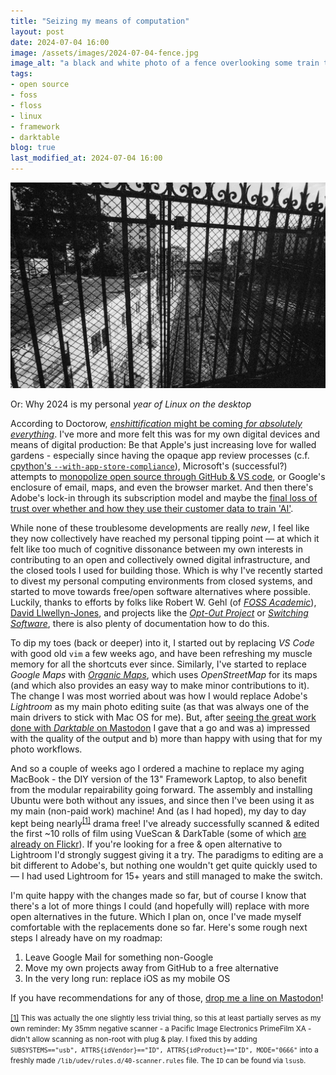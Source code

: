```yaml
---
title: "Seizing my means of computation"
layout: post
date: 2024-07-04 16:00
image: /assets/images/2024-07-04-fence.jpg
image_alt: "a black and white photo of a fence overlooking some train tracks"
tags: 
- open source
- foss 
- floss 
- linux
- framework
- darktable
blog: true
last_modified_at: 2024-07-04 16:00
---
```


[![a black and white photo of a fence overlooking some train tracks](/assets/images/2024-07-04-fence.jpg)](/assets/images/2024-07-04-fence.jpg)

Or: Why 2024 is my personal _year of Linux on the desktop_

According to Doctorow, [_enshittification_ might be coming _for absolutely everything_](https://en.wikipedia.org/wiki/Enshittification).
I've more and more felt this was for my own digital devices and means of digital production: Be that Apple's just increasing love for walled gardens - especially since having the opaque app review processes (c.f. [cpython's `--with-app-store-compliance`](https://github.com/python/cpython/pull/120984)), Microsoft's (successful?) attempts to [monopolize open source through GitHub & VS code](https://ghuntley.com/fracture/), or Google's enclosure of email, maps, and even the browser market. 
And then there's Adobe's lock-in through its subscription model and maybe the [final loss of trust over whether and how they use their customer data to train 'AI'](https://www.theverge.com/2024/6/7/24173838/adobe-tos-update-firefly-generative-ai-trust).

While none of these troublesome developments are really _new_, I feel like they now collectively have reached my personal tipping point — at which it felt like too much of cognitive dissonance between my own interests in contributing to an open and collectively owned digital infrastructure, and the closed tools I used for building those. 
Which is why I've recently started to divest my personal computing environments from closed systems, and started to move towards free/open software alternatives where possible.
Luckily, thanks to efforts by folks like Robert W. Gehl (of [_FOSS Academic_](https://fossacademic.tech/)), [David Llwellyn-Jones](https://www.flypig.co.uk/blog), and projects like the [_Opt-Out Project_](https://www.optoutproject.net/) or [_Switching Software_](https://switching.software/), there is also plenty of documentation how to do this. 

To dip my toes (back or deeper) into it, I started out by replacing _VS Code_ with good old `vim` a few weeks ago, and have been refreshing my muscle memory for all the shortcuts ever since. 
Similarly, I've started to replace _Google Maps_ with [_Organic Maps_](https://organicmaps.app/), which uses _OpenStreetMap_ for its maps (and which also provides an easy way to make minor contributions to it). 
The change I was most worried about was how I would replace Adobe's _Lightroom_ as my main photo editing suite (as that was always one of the main drivers to stick with Mac OS for me). 
But, after [seeing the great work done with _Darktable_ on Mastodon](https://mastodon.social/@darktable) I gave that a go and was a) impressed with the quality of the output and b) more than happy with using that for my photo workflows.

<p id='fn1-anchor'> 
And so a couple of weeks ago I ordered a machine to replace my aging MacBook - the DIY version of the 13" Framework Laptop, to also benefit from the modular repairability going forward. 
The assembly and installing Ubuntu were both without any issues, and since then I've been using it as my main (non-paid work) machine! 
And (as I had hoped), my day to day kept being nearly<sup><a href="#fn1">[1]</a></sup> drama free!
I've already successfully scanned & edited the first ~10 rolls of film using VueScan & DarkTable (some of which <a href="https://www.flickr.com/photos/gedankenstuecke/">are already on Flickr</a>).
If you're looking for a free & open alternative to Lightroom I'd strongly suggest giving it a try. 
The paradigms to editing are a bit different to Adobe's, but nothing one wouldn't get quite quickly used to — I had used Lightroom for 15+ years and still managed to make the switch.
</p> 

I'm quite happy with the changes made so far, but of course I know that there's a lot of more things I could (and hopefully will) replace with more open alternatives in the future. 
Which I plan on, once I've made myself comfortable with the replacements done so far. Here's some rough next steps I already have on my roadmap:

1. Leave Google Mail for something non-Google
2. Move my own projects away from GitHub to a free alternative
3. In the very long run: replace iOS as my mobile OS

If you have recommendations for any of those, [drop me a line on Mastodon](https://scholar.social/@gedankenstuecke)!

<p id='fn1'>
<small>
<a href="#fn1-anchor">[1]</a> This was actually the one slightly less trivial thing, so this at least partially serves as my own reminder: My 35mm negative scanner - a Pacific Image Electronics PrimeFilm XA - didn't allow scanning as non-root with plug & play. I fixed this by adding <code>SUBSYSTEMS=="usb", ATTRS{idVendor}=="ID", ATTRS{idProduct}=="ID", MODE="0666"</code> into a freshly made <code>/lib/udev/rules.d/40-scanner.rules</code> file. The <code>ID</code> can be found via <code>lsusb</code>.
</small>
</p>
